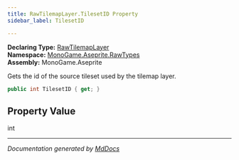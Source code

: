 ```yaml
---
title: RawTilemapLayer.TilesetID Property
sidebar_label: TilesetID

---
```


**Declaring Type:** [RawTilemapLayer](../)  
**Namespace:** [MonoGame.Aseprite.RawTypes](../../)  
**Assembly:** MonoGame.Aseprite

Gets the id of the source tileset used by the tilemap layer.

```csharp
public int TilesetID { get; }
```

## Property Value

int

___

*Documentation generated by [MdDocs](https://github.com/ap0llo/mddocs)*
